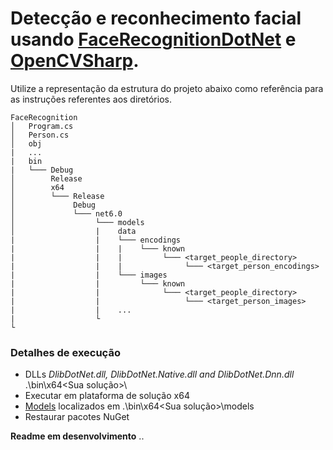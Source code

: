 # Detecção e reconhecimento facial usando [FaceRecognitionDotNet](https://github.com/takuya-takeuchi/FaceRecognitionDotNet) e [OpenCVSharp](https://github.com/shimat/opencvsharp).

Utilize a representação da estrutura do projeto abaixo como referência para as instruções referentes aos diretórios.
```
FaceRecognition
│   Program.cs
│   Person.cs
│   obj
|   ...
|   bin
|   └─── Debug
│        Release
│        x64
│        └─── Release
│             Debug
│             └─── net6.0
│                  └─── models
│                  |    data
|                  |    └─── encodings
|                  |    |    └─── known
|                  |    |         └─── <target_people_directory>
|                  |    |              └─── <target_person_encodings>
|                  |    └─── images
|                  |         └─── known
|                  |              └─── <target_people_directory>
|                  |                   └─── <target_person_images>
|                  |    ...
|                  └              
└           
```
### Detalhes de execução
* DLLs *DlibDotNet.dll, DlibDotNet.Native.dll and DlibDotNet.Dnn.dll* .\bin\x64\<Sua solução>\ </br>
* Executar em plataforma de solução x64 </br>
* [Models](https://github.com/davisking/dlib-models) localizados em .\bin\x64\<Sua solução>\models </br>
* Restaurar pacotes NuGet

<strong>Readme em desenvolvimento</strong> ..
